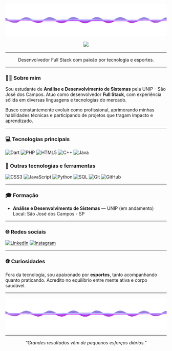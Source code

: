 <p align="center">
  <img src="frequency-17256_256.gif" alt="Equalizer animation" width="900" height="100"/>
</p>

<p align="center">
  <img src="https://readme-typing-svg.herokuapp.com?color=00FF41&size=24&center=true&vCenter=true&width=500&lines=Olá,+sou+Danilo+Alves;Desenvolvedor+Full+Stack;Seja+bem-vindo+👋" />
</p>

---

<p align="center">
  Desenvolvedor Full Stack com paixão por tecnologia e esportes.
</p>

---

### 👨‍💼 Sobre mim

Sou estudante de **Análise e Desenvolvimento de Sistemas** pela UNIP - São José dos Campos. Atuo como desenvolvedor **Full Stack**, com experiência sólida em diversas linguagens e tecnologias do mercado.

Busco constantemente evoluir como profissional, aprimorando minhas habilidades técnicas e participando de projetos que tragam impacto e aprendizado.

---

### 💻 Tecnologias principais

![Dart](https://img.shields.io/badge/Dart-0175C2?style=flat-square&logo=dart&logoColor=white&labelColor=0D47A1&color=1565C0)
![PHP](https://img.shields.io/badge/PHP-777BB4?style=flat-square&logo=php&logoColor=white&labelColor=5E4096&color=6E50A1)
![HTML5](https://img.shields.io/badge/HTML5-E34F26?style=flat-square&logo=html5&logoColor=white&labelColor=C5360E&color=D84716)
![C++](https://img.shields.io/badge/C++-00599C?style=flat-square&logo=c%2b%2b&logoColor=white&labelColor=003D72&color=004E8C)
![Java](https://img.shields.io/badge/Java-ED8B00?style=flat-square&logo=java&logoColor=white&labelColor=B77200&color=D18B00)

### 🧰 Outras tecnologias e ferramentas

![CSS3](https://img.shields.io/badge/CSS3-1572B6?style=flat-square&logo=css3&logoColor=white&labelColor=0E4A81&color=1163B0)
![JavaScript](https://img.shields.io/badge/JavaScript-F7DF1E?style=flat-square&logo=javascript&logoColor=black&labelColor=D9C200&color=E9D200)
![Python](https://img.shields.io/badge/Python-3776AB?style=flat-square&logo=python&logoColor=white&labelColor=2A5C88&color=316EA8)
![SQL](https://img.shields.io/badge/SQL-003B57?style=flat-square&logo=postgresql&logoColor=white&labelColor=002D44&color=003A57)
![Git](https://img.shields.io/badge/Git-F05032?style=flat-square&logo=git&logoColor=white&labelColor=C43B27&color=D8432F)
![GitHub](https://img.shields.io/badge/GitHub-181717?style=flat-square&logo=github&logoColor=white&labelColor=0F0F0F&color=1B1B1B)

---

### 🎓 Formação

- **Análise e Desenvolvimento de Sistemas** — UNIP (em andamento)  
  Local: São José dos Campos - SP

---

### 🌐 Redes sociais

[![LinkedIn](https://img.shields.io/badge/-LinkedIn-0e76a8?style=flat&logo=Linkedin&logoColor=white)](https://www.linkedin.com/in/danilo-alves-5742ab235/)
[![Instagram](https://img.shields.io/badge/-Instagram-E4405F?style=flat&logo=Instagram&logoColor=white)](https://instagram.com/nilo.alvesz)

---

### ⚽ Curiosidades

Fora da tecnologia, sou apaixonado por **esportes**, tanto acompanhando quanto praticando. Acredito no equilíbrio entre mente ativa e corpo saudável.

---

<p align="center">
  <img src="frequency-17256_256.gif" alt="Equalizer animation" width="900" height="100"/>
</p>

---

<p align="center">
  <em>"Grandes resultados vêm de pequenos esforços diários."</em>
</p>
